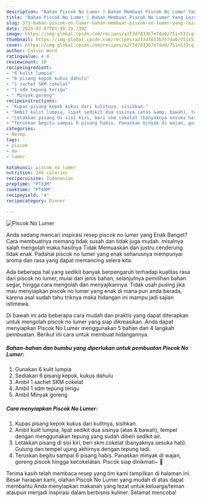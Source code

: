 ```yaml
---
description: "Bahan Piscok No Lumer | Bahan Membuat Piscok No Lumer Yang Lezat Sekali"
title: "Bahan Piscok No Lumer | Bahan Membuat Piscok No Lumer Yang Lezat Sekali"
slug: 373-bahan-piscok-no-lumer-bahan-membuat-piscok-no-lumer-yang-lezat-sekali
date: 2020-07-07T01:58:29.738Z
image: https://img-global.cpcdn.com/recipes/a2f3d7833b7e7da0/751x532cq70/piscok-no-lumer-foto-resep-utama.jpg
thumbnail: https://img-global.cpcdn.com/recipes/a2f3d7833b7e7da0/751x532cq70/piscok-no-lumer-foto-resep-utama.jpg
cover: https://img-global.cpcdn.com/recipes/a2f3d7833b7e7da0/751x532cq70/piscok-no-lumer-foto-resep-utama.jpg
author: Calvin Ward
ratingvalue: 4.8
reviewcount: 10
recipeingredient:
- "6 kulit lumpia"
- "6 pisang kepok kukus dahulu"
- "1 sachet SKM cokelat"
- "1 sdm tepung terigu"
- " Minyak goreng"
recipeinstructions:
- "Kupas pisang kepok kukus dari kulitnya, sisihkan."
- "Ambil kulit lumpia, lipat sedikit dua sisinya (atas &amp; bawah), tempel dengan menggunakan tepung yang sudah diberi sedikit air."
- "Letakkan pisang di sisi kiri, beri skm cokelat (banyaknya sesuka hati). Gulung dan tempel ujung akhirnya dengan tepung tadi."
- "Teruskan begitu sampai 6 pisang habis. Panaskan minyak di wajan, goreng piscok hingga kecokelatan. Piscok siap dinikmati~ 🤗"
categories:
- Resep
tags:
- piscok
- no
- lumer

katakunci: piscok no lumer 
nutrition: 244 calories
recipecuisine: Indonesian
preptime: "PT33M"
cooktime: "PT48M"
recipeyield: "4"
recipecategory: Dinner

---
```



![Piscok No Lumer](https://img-global.cpcdn.com/recipes/a2f3d7833b7e7da0/751x532cq70/piscok-no-lumer-foto-resep-utama.jpg)

Anda sedang mencari inspirasi resep piscok no lumer yang Enak Banget? Cara membuatnya memang tidak susah dan tidak juga mudah. misalnya salah mengolah maka hasilnya Tidak Memuaskan dan justru cenderung tidak enak. Padahal piscok no lumer yang enak seharusnya mempunyai aroma dan rasa yang dapat memancing selera kita.

Ada beberapa hal yang sedikit banyak berpengaruh terhadap kualitas rasa dari piscok no lumer, mulai dari jenis bahan, selanjutnya pemilihan bahan segar, hingga cara mengolah dan menyajikannya. Tidak usah pusing jika mau menyiapkan piscok no lumer yang enak di mana pun anda berada, karena asal sudah tahu triknya maka hidangan ini mampu jadi sajian istimewa.




Di bawah ini ada beberapa cara mudah dan praktis yang dapat diterapkan untuk mengolah piscok no lumer yang siap dikreasikan. Anda dapat menyiapkan Piscok No Lumer menggunakan 5 bahan dan 4 langkah pembuatan. Berikut ini cara untuk membuat hidangannya.

<!--inarticleads1-->

##### Bahan-bahan dan bumbu yang diperlukan untuk pembuatan Piscok No Lumer:

1. Gunakan 6 kulit lumpia
1. Sediakan 6 pisang kepok, kukus dahulu
1. Ambil 1 sachet SKM cokelat
1. Ambil 1 sdm tepung terigu
1. Ambil  Minyak goreng




<!--inarticleads2-->

##### Cara menyiapkan Piscok No Lumer:

1. Kupas pisang kepok kukus dari kulitnya, sisihkan.
1. Ambil kulit lumpia, lipat sedikit dua sisinya (atas &amp; bawah), tempel dengan menggunakan tepung yang sudah diberi sedikit air.
1. Letakkan pisang di sisi kiri, beri skm cokelat (banyaknya sesuka hati). Gulung dan tempel ujung akhirnya dengan tepung tadi.
1. Teruskan begitu sampai 6 pisang habis. Panaskan minyak di wajan, goreng piscok hingga kecokelatan. Piscok siap dinikmati~ 🤗




Terima kasih telah membaca resep yang tim kami tampilkan di halaman ini. Besar harapan kami, olahan Piscok No Lumer yang mudah di atas dapat membantu Anda menyiapkan makanan yang lezat untuk keluarga/teman ataupun menjadi inspirasi dalam berbisnis kuliner. Selamat mencoba!
